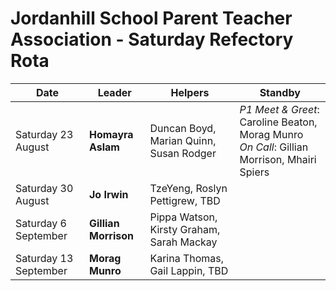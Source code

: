 # Jordanhill School Parent Teacher Association - Saturday Refectory Rota

| Date           | Leader        | Helpers                             | Standby |
|----------------|--------------|-------------------------------------|-----|
| Saturday 23 August | **Homayra Aslam** | Duncan Boyd, Marian Quinn, Susan Rodger | _P1 Meet & Greet_: Caroline Beaton, Morag Munro <br/> _On Call_: Gillian Morrison, Mhairi Spiers |
| Saturday 30 August | **Jo Irwin**     | TzeYeng, Roslyn Pettigrew, TBD| |
| Saturday 6 September  | **Gillian Morrison** | Pippa Watson, Kirsty Graham, Sarah Mackay  | |
| Saturday 13 September | **Morag Munro** | Karina Thomas, Gail Lappin, TBD | | 
